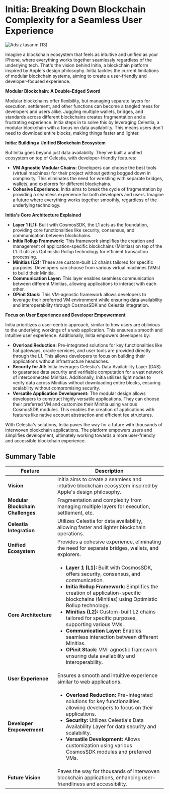 # Initia: Breaking Down Blockchain Complexity for a Seamless User Experience

![Adsız tasarım (13)](https://github.com/blackowltr/blackowltr.github.io/assets/107190154/1d9a30a2-ac1e-4ad5-b34f-53a5c0f4aa87)

Imagine a blockchain ecosystem that feels as intuitive and unified as your iPhone, where everything works together seamlessly regardless of the underlying tech. That's the vision behind Initia, a blockchain platform inspired by Apple's design philosophy. Initia tackles the current limitations of modular blockchain systems, aiming to create a user-friendly and developer-focused experience.

**Modular Blockchain: A Double-Edged Sword**

Modular blockchains offer flexibility, but managing separate layers for execution, settlement, and other functions can become a tangled mess for developers and users alike. Juggling multiple wallets, bridges, and standards across different blockchains creates fragmentation and a frustrating experience. Initia steps in to solve this by leveraging Celestia, a modular blockchain with a focus on data availability. This means users don't need to download entire blocks, making things faster and lighter.

**Initia: Building a Unified Blockchain Ecosystem**

But Initia goes beyond just data availability. They've built a unified ecosystem on top of Celestia, with developer-friendly features:

* **VM Agnostic Modular Chains:** Developers can choose the best tools (virtual machines) for their project without getting bogged down in complexity. This eliminates the need for wrestling with separate bridges, wallets, and explorers for different blockchains.
* **Cohesive Experience:** Initia aims to break the cycle of fragmentation by providing a seamless experience for both developers and users. Imagine a future where everything works together smoothly, regardless of the underlying technology.

**Initia's Core Architecture Explained**

* **Layer 1 (L1):** Built with CosmosSDK, the L1 acts as the foundation, providing core functionalities like security, consensus, and communication between blockchains.
* **Initia Rollup Framework:** This framework simplifies the creation and management of application-specific blockchains (Minitias) on top of the L1. It utilizes Optimistic Rollup technology for efficient transaction processing.
* **Minitias (L2):** These are custom-built L2 chains tailored for specific purposes. Developers can choose from various virtual machines (VMs) to build their Minitia.
* **Communication Layer:** This layer enables seamless communication between different Minitias, allowing applications to interact with each other.
* **OPinit Stack:** This VM-agnostic framework allows developers to leverage their preferred VM environment while ensuring data availability and interoperability through CosmosSDK and Celestia integration.

**Focus on User Experience and Developer Empowerment**

Initia prioritizes a user-centric approach, similar to how users are oblivious to the underlying workings of a web application. This ensures a smooth and intuitive user experience. Additionally, Initia empowers developers by:

* **Overload Reduction:**  Pre-integrated solutions for key functionalities like fiat gateways, oracle services, and user tools are provided directly through the L1. This allows developers to focus on building their applications without infrastructure headaches.
* **Security for All:**  Initia leverages Celestia's Data Availability Layer (DAS) to guarantee data security and verifiable computation for a vast network of interconnected Minitias. Additionally, Initia utilizes light nodes to verify data across Minitias without downloading entire blocks, ensuring scalability without compromising security.
* **Versatile Application Development:** The modular design allows developers to construct highly versatile applications. They can choose their preferred VM and customize their Minitia using various CosmosSDK modules. This enables the creation of applications with features like native account abstraction and efficient fee structures.

With Celestia's solutions, Initia paves the way for a future with thousands of interwoven blockchain applications. The platform empowers users and simplifies development, ultimately working towards a more user-friendly and accessible blockchain experience. 

## Summary Table

| **Feature** | **Description** |
|-------------|-----------------|
| **Vision** | Initia aims to create a seamless and intuitive blockchain ecosystem inspired by Apple's design philosophy. |
| **Modular Blockchain Challenges** | Fragmentation and complexity from managing multiple layers for execution, settlement, etc. |
| **Celestia Integration** | Utilizes Celestia for data availability, allowing faster and lighter blockchain operations. |
| **Unified Ecosystem** | Provides a cohesive experience, eliminating the need for separate bridges, wallets, and explorers. |
| **Core Architecture** | <ul><li>**Layer 1 (L1):** Built with CosmosSDK, offers security, consensus, and communication.</li><li>**Initia Rollup Framework:** Simplifies the creation of application-specific blockchains (Minitias) using Optimistic Rollup technology.</li><li>**Minitias (L2):** Custom-built L2 chains tailored for specific purposes, supporting various VMs.</li><li>**Communication Layer:** Enables seamless interaction between different Minitias.</li><li>**OPinit Stack:** VM-agnostic framework ensuring data availability and interoperability.</li></ul> |
| **User Experience** | Ensures a smooth and intuitive experience similar to web applications. |
| **Developer Empowerment** | <ul><li>**Overload Reduction:** Pre-integrated solutions for key functionalities, allowing developers to focus on their applications.</li><li>**Security:** Utilizes Celestia's Data Availability Layer for data security and scalability.</li><li>**Versatile Development:** Allows customization using various CosmosSDK modules and preferred VMs.</li></ul> |
| **Future Vision** | Paves the way for thousands of interwoven blockchain applications, enhancing user-friendliness and accessibility. |
